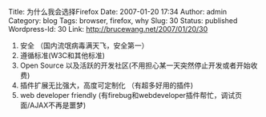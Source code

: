 Title: 为什么我会选择Firefox
Date: 2007-01-20 17:34
Author: admin
Category: blog
Tags: browser, firefox, why
Slug: 30
Status: published
Wordpress-Id: 30
Link: http://brucewang.net/2007/01/20/30

1.  安全 （国内流氓病毒满天飞，安全第一）
2.  遵循标准(W3C和其他标准)
3.  Open Source
    以及活跃的开发社区(不用担心某一天突然停止开发或者开始收费)
4.  插件扩展无比强大，高度可定制化 （有超多好用的插件)
5.  web developer friendly
    (有firebug和webdeveloper插件帮忙，调试页面/AJAX不再是噩梦)

